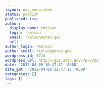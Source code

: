 ```yaml
---
layout: nav_menu_item
status: publish
published: true
author:
  display_name: rkelson
  login: rkelson
  email: rkelson@utah.gov
  url: ''
author_login: rkelson
author_email: rkelson@utah.gov
wordpress_id: 5723
wordpress_url: http://gis.utah.gov/?p=5723
date: '2012-04-09 16:47:17 -0500'
date_gmt: '2012-04-09 22:47:17 -0500'
categories: []
tags: []
---
```


